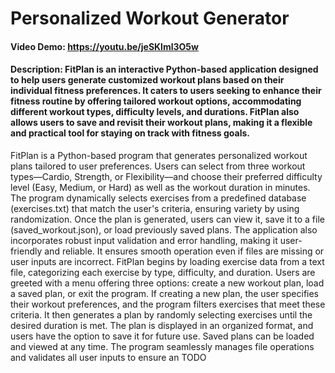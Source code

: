 # Personalized Workout Generator
#### Video Demo:  https://youtu.be/jeSKlml3O5w
#### Description: FitPlan is an interactive Python-based application designed to help users generate customized workout plans based on their individual fitness preferences. It caters to users seeking to enhance their fitness routine by offering tailored workout options, accommodating different workout types, difficulty levels, and durations. FitPlan also allows users to save and revisit their workout plans, making it a flexible and practical tool for staying on track with fitness goals.
FitPlan is a Python-based program that generates personalized workout plans tailored to user preferences. Users can select from three workout types—Cardio, Strength, or Flexibility—and choose their preferred difficulty level (Easy, Medium, or Hard) as well as the workout duration in minutes. The program dynamically selects exercises from a predefined database (exercises.txt) that match the user's criteria, ensuring variety by using randomization. Once the plan is generated, users can view it, save it to a file (saved_workout.json), or load previously saved plans. The application also incorporates robust input validation and error handling, making it user-friendly and reliable. It ensures smooth operation even if files are missing or user inputs are incorrect.
FitPlan begins by loading exercise data from a text file, categorizing each exercise by type, difficulty, and duration. Users are greeted with a menu offering three options: create a new workout plan, load a saved plan, or exit the program. If creating a new plan, the user specifies their workout preferences, and the program filters exercises that meet these criteria. It then generates a plan by randomly selecting exercises until the desired duration is met. The plan is displayed in an organized format, and users have the option to save it for future use. Saved plans can be loaded and viewed at any time. The program seamlessly manages file operations and validates all user inputs to ensure an
TODO
